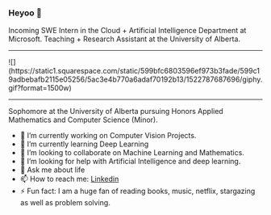 ### Heyoo 👋

<!--
**Robertboy18/Robertboy18** is a ✨ _special_ ✨ repository because its `README.md` (this file) appears on your GitHub profile.
-->
Incoming SWE Intern in the Cloud + Artificial Intelligence Department at Microsoft. Teaching + Research Assistant at the University of Alberta.
<hr>
![](https://static1.squarespace.com/static/599bfc6803596ef973b3fade/599c19adbebafb2115e05256/5ac3e4b770a6adaf70192b13/1522787687696/giphy.gif?format=1500w)
<hr>
Sophomore at the University of Alberta pursuing Honors Applied Mathematics and Computer Science (Minor).  

- 🔭 I’m currently working on Computer Vision Projects.
- 🌱 I’m currently learning Deep Learning
- 👯 I’m looking to collaborate on Machine Learning and Mathematics.
- 🤔 I’m looking for help with Artificial Intelligence and deep learning.
- 💬 Ask me about life
- 📫 How to reach me: [Linkedin](https://www.linkedin.com/in/robert-joseph-2001/)
- ⚡ Fun fact: I am a huge fan of reading books, music, netflix, stargazing as well as problem solving.

